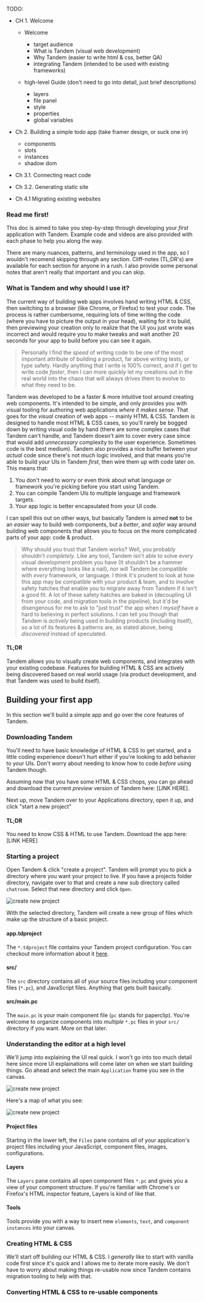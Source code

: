 TODO:

- CH 1. Welcome

  - Welcome

    - target audience
    - What is Tandem (visual web development)
    - Why Tandem (easier to write html & css, better QA)
    - integrating Tandem (intended to be used with existing frameworks)

  - high-level Guide (don't need to go into detail, just brief descriptions)

    - layers
    - file panel
    - style
    - properties
    - global variables

- Ch 2. Building a simple todo app (take framer design, or suck one in)

  - components
  - slots
  - instances
  - shadow dom

- Ch 3.1. Connecting react code

- Ch 3.2. Generating static site

- Ch 4.1 Migrating existing websites

### Read me first!

This doc is aimed to take you step-by-step through developing your _first_ application with Tandem. Example code and videos are also provided with each phase to help you along the way.

There are many nuances, patterns, and terminology used in the app, so I wouldn't recomend skipping through any section. Cliff-notes (TL;DR's) are available for each section for anyone in a rush. I also provide some personal notes that aren't really that important and you can skip.

### What is Tandem and why should I use it?

The current way of building web apps involves hand writing HTML & CSS, then switching to a browser (like Chrome, or Firefox) to test your code. The process is rather cumbersome, requiring lots of time writing the code (where you have to picture the output in your head), waiting for it to build, then previewing your creation only to realize that the UI you just wrote was incorrect and would require you to make tweaks and wait another 20 seconds for your app to build before you can see it again.

> Personally I find the _speed_ of writing code to be one of the most important attribute of building a product, far above writing tests, or type safety. Hardly anything that I write is 100% correct, and if I get to write code _faster_, then I can more quickly let my creations out in the real world into the chaos that will always drives them to evolve to what they need to be.

Tandem was developed to be a faster & more intuitive tool around creating web components. It's intended to be simple, and only provides you with visual tooling for authoring web applications _where it makes sense_. That goes for the _visual_ creation of web apps -- mainly HTML & CSS. Tandem is designed to handle most HTML & CSS cases, so you'll rarely be bogged down by writing visual code by hand (there are some complex cases that Tandem can't handle, and Tandem doesn't aim to cover every case since that would add _unnecessary_ complexity to the user experience. Sometimes code is the best medium). Tandem also provides a nice buffer between your _actual_ code since there's not much logic involved, and that means you're able to build your UIs in Tandem _first_, then wire them up with code later on. This means that:

1. You don't need to worry or even think about what language or framework you're picking before you start using Tandem.
2. You can compile Tandem UIs to multiple language and framework targets.
3. Your app logic is better encapsulated from your UI code.

I can spell this out on other ways, but basically Tandem is aimed **not** to be an _easier_ way to build web components, but a _better_, and _safer_ way around building web components that allows you to focus on the more complicated parts of your app: code & product.

> Why should you trust that Tandem works? Well, you probably shouldn't _completely_. Like any tool, Tandem isn't able to solve every visual development problem you have (It shouldn't be a hammer where everything looks like a nail), nor will Tandem be compatible with _every_ framework, or language. I think it's prudent to look at how this app may be compatible with your product & team, and to involve safety hatches that enable you to migrate away from Tandem if it isn't a good fit. A lot of these safety hatches are baked in (decoupling UI from your code, and migration tools in the pipeline), but it'd be disengenous for me to ask to "just trust" the app when _I myself_ have a hard to believing in perfect solutions. I can tell you though that Tandem is _actively_ being used in building products (including itself), so a lot of its features & patterns are, as stated above, being _discovered_ instead of speculated.

#### TL;DR

Tandem allows you to visually create web components, and integrates with your existing codebase. Features for building HTML & CSS are actively being discovered based on real world usage (via product development, and that Tandem was used to build itself).

## Building your first app

In this section we'll build a simple app and go over the core features of Tandem.

### Downloading Tandem

You'll need to have basic knowledge of HTML & CSS to get started, and a little coding experience doesn't hurt either if you're looking to add behavior to your UIs. Don't worry about needing to know how to code _before_ using Tandem though.

Assuming now that you have some HTML & CSS chops, you can go ahead and download the current _preview_ version of Tandem here: [LINK HERE].

Next up, move Tandem over to your Applications directory, open it up, and click "start a new project"

#### TL;DR

You need to know CSS & HTML to use Tandem. Download the app here: [LINK HERE]

### Starting a project

Open Tandem & click "create a project". Tandem will prompt you to pick a directory where you want your project to live. If you have a projects folder directory, navigate over to that and create a new sub directory called `chatroom`. Select that new directory and click `Open`.

![create new project](assets/create-new-project.gif)

With the selected directory, Tandem will create a new group of files which make up the structure of a basic project.

#### app.tdproject

The `*.tdproject` file contains your Tandem project configuration. You can checkout more information about it [here](./app-config.md).

#### src/

The `src` directory contains all of your source files including your component files (`*.pc`), and JavaScript files. Anything that gets built basically.

#### src/main.pc

The `main.pc` is your main component file (`pc` stands for paperclip). You're welcome to organize components into _multiple_ `*.pc` files in your `src/` directory if you want. More on that later.

### Understanding the editor at a high level

We'll jump into explaining the UI real quick. I won't go into too much detail here since more UI explainations will come later on when we start building things. Go ahead and select the main `Application` frame you see in the canvas.

![create new project](assets/select-app.gif)

Here's a map of what you see:

![create new project](assets/simple-screenshot.gif)

#### Project files

Starting in the lower left, the `Files` pane contains _all_ of your application's project files including your JavaScript, component files, images, configurations.

#### Layers

The `Layers` pane contains all open component files `*.pc` and gives you a view of your component structure. If you're familiar with Chrome's or Firefox's HTML inspector feature, Layers is kind of like that.

#### Tools

Tools provide you with a way to insert new `elements`, `text`, and `component instances` into your canvas.

### Creating HTML & CSS

We'll start off building our HTML & CSS. I _generally_ like to start with vanilla code first since it's quick and I allows me to iterate more easily. We don't have to worry about making things re-usable now since Tandem contains migration tooling to help with that.

### Converting HTML & CSS to re-usable components
